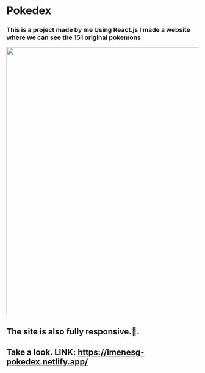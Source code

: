 #  Pokedex 


### This is a project made by me Using React.js I made a website where we can see the 151 original pokemons <br>

<P>

  
  <p align="center">
    
  <img width="700" height="" src="https://user-images.githubusercontent.com/69609443/173717204-bcf54998-4799-44f7-be5a-72c7398ab6ae.png">
</p>
 
 ## The site is also fully responsive.📱.
   

  
## Take a look. **LINK**: https://imenesg-pokedex.netlify.app/
